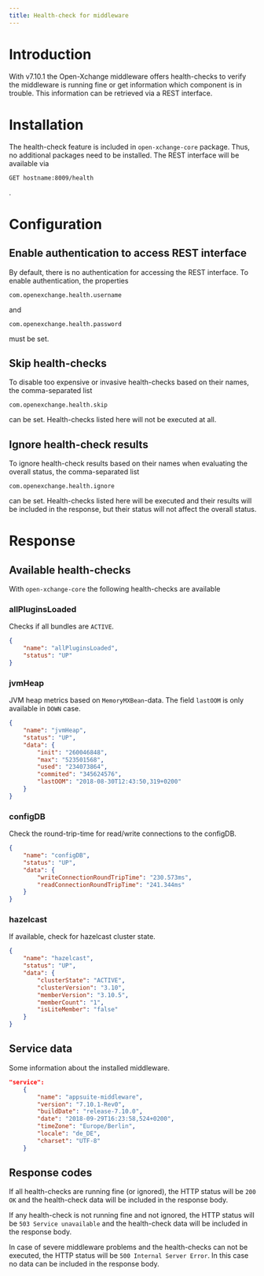 ```yaml
---
title: Health-check for middleware
---
```


# Introduction
With v7.10.1 the Open-Xchange middleware offers health-checks to verify the middleware is running fine or get information which component is in trouble. This information can be retrieved via a REST interface.

# Installation
The health-check feature is included in 
``open-xchange-core``
package. Thus, no additional packages need to be installed. The REST interface will be available via 
```
GET hostname:8009/health
```
.


# Configuration

## Enable authentication to access REST interface
By default, there is no authentication for accessing the REST interface. To enable authentication, the properties
```
com.openexchange.health.username
```
and 
```
com.openexchange.health.password
```
must be set.

## Skip health-checks
To disable too expensive or invasive health-checks based on their names, the comma-separated list
```
com.openexchange.health.skip
```
can be set. Health-checks listed here will not be executed at all.

## Ignore health-check results
To ignore health-check results based on their names when evaluating the overall status, the comma-separated list
```
com.openexchange.health.ignore
```
can be set. Health-checks listed here will be executed and their results will be included in the response, but their status will not affect the overall status.


# Response
## Available health-checks
With ``open-xchange-core`` the following health-checks are available

### allPluginsLoaded
Checks if all bundles are ``ACTIVE``.
```json
{
    "name": "allPluginsLoaded",
    "status": "UP"
}
```

### jvmHeap
JVM heap metrics based on ``MemoryMXBean``-data. The field ``lastOOM`` is only available in ``DOWN`` case.
```json
{
    "name": "jvmHeap",
    "status": "UP",
    "data": {
        "init": "260046848",
        "max": "523501568",
        "used": "234073864",
        "commited": "345624576",
        "lastOOM": "2018-08-30T12:43:50,319+0200"
    }
}
```

### configDB
Check the round-trip-time for read/write connections to the configDB.
```json
{
    "name": "configDB",
    "status": "UP",
    "data": {
        "writeConnectionRoundTripTime": "230.573ms",
        "readConnectionRoundTripTime": "241.344ms"
    }
}
```

### hazelcast
If available, check for hazelcast cluster state.
```json
{
    "name": "hazelcast",
    "status": "UP",
    "data": {
        "clusterState": "ACTIVE",
        "clusterVersion": "3.10",
        "memberVersion": "3.10.5",
        "memberCount": "1",
        "isLiteMember": "false"
    }
}
```

## Service data
Some information about the installed middleware.
```json
"service":
    {
        "name": "appsuite-middleware",
        "version": "7.10.1-Rev0",
        "buildDate": "release-7.10.0",
        "date": "2018-09-29T16:23:58,524+0200",
        "timeZone": "Europe/Berlin",
        "locale": "de_DE",
        "charset": "UTF-8"
    }
```

## Response codes
If all health-checks are running fine (or ignored), the HTTP status will be ``200 OK`` and the health-check data will be included in the response body.

If any health-check is not running fine and not ignored, the HTTP status will be ``503 Service unavailable`` and the health-check data will be included in the response body.

In case of severe middleware problems and the health-checks can not be executed, the HTTP status will be ``500 Internal Server Error``. In this case no data can be included in the response body.
